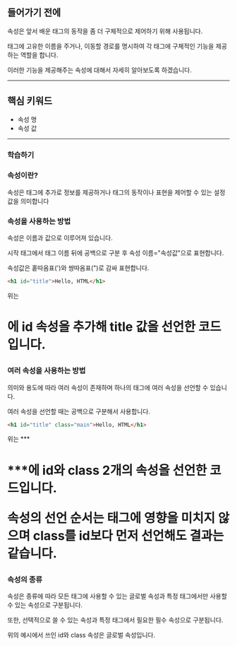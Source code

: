 ## 들어가기 전에 

속성은 앞서 배운 태그의 동작을 좀 더 구체적으로 제어하기 위해 사용됩니다. 

태그에 고유한 이름을 주거나, 이동할 경로를 명시하여 각 태그에 구체적인 기능을 제공하는 역할을 합니다. 

이러한 기능을 제공해주는 속성에 대해서 자세히 알아보도록 하겠습니다.


 -------------
 
 
 ## 핵심 키워드
 
 + 속성 명
 + 속성 값
 
 
 -------------
 
 
 ### 학습하기
 
 ### 속성이란?
 속성은 태그에 추가로 정보를 제공하거나 태그의 동작이나 표현을 제어할 수 있는 설정값을 의미합니다
 
 ### 속성을 사용하는 방법
속성은 이름과 값으로 이루어져 있습니다.

시작 태그에서 태그 이름 뒤에 공백으로 구분 후 속성 이름="속성값"으로 표현합니다.

속성값은 홑따옴표(')와 쌍따옴표(")로 감싸 표현합니다.

``` html
<h1 id="title">Hello, HTML</h1>
```

위는 <h1>에 id 속성을 추가해 title 값을 선언한 코드입니다.

### 여러 속성을 사용하는 방법
의미와 용도에 따라 여러 속성이 존재하며 하나의 태그에 여러 속성을 선언할 수 있습니다.

여러 속성을 선언할 때는 공백으로 구분해서 사용합니다.

```html
<h1 id="title" class="main">Hello, HTML</h1>
```

위는 ***<h1>***에 id와 class 2개의 속성을 선언한 코드입니다.

속성의 선언 순서는 태그에 영향을 미치지 않으며 class를 id보다 먼저 선언해도 결과는 같습니다.

### 속성의 종류

속성은 종류에 따라 모든 태그에 사용할 수 있는 글로벌 속성과 특정 태그에서만 사용할 수 있는 속성으로 구분됩니다.

또한, 선택적으로 쓸 수 있는 속성과 특정 태그에서 필요한 필수 속성으로 구분됩니다.

위의 예시에서 쓰인 id와 class 속성은 글로벌 속성입니다.






